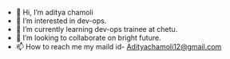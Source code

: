- 👋 Hi, I’m aditya chamoli
- 👀 I’m interested in dev-ops.
- 🌱 I’m currently learning dev-ops trainee at chetu.
- 💞️ I’m looking to collaborate on bright future.
- 📫 How to reach me my maild id- Adityachamoli12@gmail.com 

<!---
Adiichamp12/Adiichamp12 is a ✨ special ✨ repository because its `README.md` (this file) appears on your GitHub profile.
You can click the Preview link to take a look at your changes.
--->
